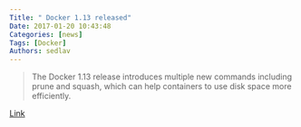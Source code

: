 ```yaml
---
Title: " Docker 1.13 released"
Date: 2017-01-20 10:43:48
Categories: [news]
Tags: [Docker]
Authors: sedlav
---
```


> The Docker 1.13 release introduces multiple new commands including prune and squash, which can help containers to use disk space more efficiently.

[Link](http://www.eweek.com/enterprise-apps/docker-1.13-prunes-containers-improves-security.html)
